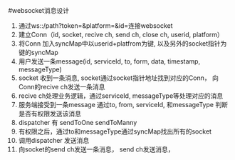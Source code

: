 #websocket消息设计
1. 通过ws:<hostname>:<port>/path?token=<token>&platform=<platform>&id=<id>连接websocket
2. 建立Conn（id, socket, recive ch, send ch, close ch, userid, platform）
3. 将Conn 加入syncMap中以userid+platfrom为键, 以及另外的socket指针为键的syncMap
4. 用户发送一条message(id, serviceId, to, form, data, timestamp, messageType)
5. socket 收到一条消息, socket通过socket指针地址找到对应的Conn， 向Conn的recive ch发送一条消息
6. recive ch处理业务逻辑，通过serviceId, messageType等处理对应的消息 
7. 服务端接受到一条message 通过to, from, serviceId, 和messageType 判断是否有权限发送该消息
8. dispatcher 有 sendToOne sendToManny
9. 有权限之后，通过to和messageType通过syncMap找出所有的socket
10. 调用dispatcher 发送消息
11. 向socket的send ch发送一条消息， send ch发送消息，
